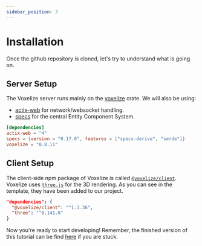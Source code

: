 ```yaml
---
sidebar_position: 3
---
```


# Installation

Once the github repository is cloned, let's try to understand what is going on.

## Server Setup

The Voxelize server runs mainly on the [voxelize](https://crates.io/crates/voxelize) crate. We will also be using:
- [actix-web](https://crates.io/crates/actix-web) for network/websocket handling.
- [specs](https://crates.io/crates/specs) for the central Entity Component System.

```toml title="server/Cargo.toml"
[dependencies]
actix-web = "4"
specs = {version = "0.17.0", features = ["specs-derive", "serde"]}
voxelize = "0.8.11"
```

## Client Setup

The client-side npm package of Voxelize is called [`@voxelize/client`](https://www.npmjs.com/package/@voxelize/client). Voxelize uses [`three.js`](https://www.npmjs.com/package/three) for the 3D rendering. As you can see in the template, they have been added to our project.

```json title="package.json"
"dependencies": {
  "@voxelize/client": "^1.3.36",
  "three": "^0.141.0"
}
```

Now you're ready to start developing! Remember, the finished version of this tutorial can be find [here](https://github.com/voxelize/voxelize-example/tree/final) if you are stuck.
